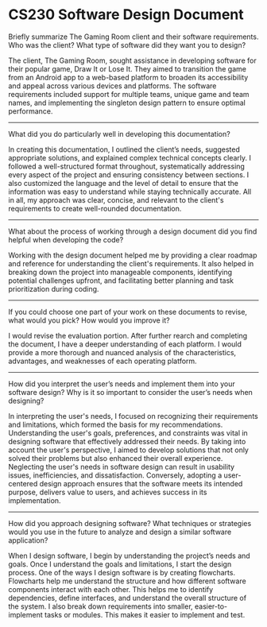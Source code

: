 # CS230 Software Design Document 

Briefly summarize The Gaming Room client and their software requirements. Who was the client? What type of software did they want you to design?


The client, The Gaming Room, sought assistance in developing software for their popular game, Draw It or Lose It. They aimed to transition the game from an Android app to a web-based platform to broaden its accessibility and appeal across various devices and platforms. The software requirements included support for multiple teams, unique game and team names, and implementing the singleton design pattern to ensure optimal performance.

---------------------------------------------------------------------------------------------------
What did you do particularly well in developing this documentation?

In creating this documentation, I outlined the client’s needs, suggested appropriate solutions, and explained complex technical concepts clearly. I followed a well-structured format throughout, systematically addressing every aspect of the project and ensuring consistency between sections. I also customized the language and the level of detail to ensure that the information was easy to understand while staying technically accurate. All in all, my approach was clear, concise, and relevant to the client's requirements to create well-rounded documentation.

---------------------------------------------------------------------------------------------------
What about the process of working through a design document did you find helpful when developing the code?


Working with the design document helped me by providing a clear roadmap and reference for understanding the client's requirements. It also helped in breaking down the project into manageable components, identifying potential challenges upfront, and facilitating better planning and task prioritization during coding. 

---------------------------------------------------------------------------------------------------
If you could choose one part of your work on these documents to revise, what would you pick? How would you improve it?

I would revise the evaluation portion. After further rearch and completing the document, I have a deeper understanding of each platform. I would provide a more thorough and nuanced analysis of the characteristics, advantages, and weaknesses of each operating platform.

---------------------------------------------------------------------------------------------------
How did you interpret the user’s needs and implement them into your software design? Why is it so important to consider the user’s needs when designing?

In interpreting the user's needs, I focused on recognizing their requirements and limitations, which formed the basis for my recommendations. Understanding the user's goals, preferences, and constraints was vital in designing software that effectively addressed their needs. By taking into account the user's perspective, I aimed to develop solutions that not only solved their problems but also enhanced their overall experience. Neglecting the user's needs in software design can result in usability issues, inefficiencies, and dissatisfaction. Conversely, adopting a user-centered design approach ensures that the software meets its intended purpose, delivers value to users, and achieves success in its implementation.

---------------------------------------------------------------------------------------------------
How did you approach designing software? What techniques or strategies would you use in the future to analyze and design a similar software application?


When I design software, I begin by understanding the project’s needs and goals. Once I understand the goals and limitations, I start the design process. One of the ways I design software is by creating flowcharts. Flowcharts help me understand the structure and how different software components interact with each other. This helps me to identify dependencies, define interfaces, and understand the overall structure of the system. I also break down requirements into smaller, easier-to-implement tasks or modules. This makes it easier to implement and test.
